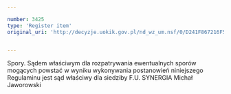 ```yaml
---

number: 3425
type: 'Register item'
original_uri: 'http://decyzje.uokik.gov.pl/nd_wz_um.nsf/0/D241F867216F57E7C1257A4C002AB517?OpenDocument'


---
```


Spory. Sądem właściwym dla rozpatrywania ewentualnych sporów mogących powstać w wyniku wykonywania postanowień niniejszego Regulaminu jest sąd właściwy dla siedziby F.U. SYNERGIA Michał Jaworowski
